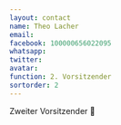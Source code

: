 ```yaml
---
layout: contact
name: Theo Lacher
email:
facebook: 100000656022095
whatsapp:
twitter:
avatar:
function: 2. Vorsitzender
sortorder: 2
---
```


Zweiter Vorsitzender 💪
